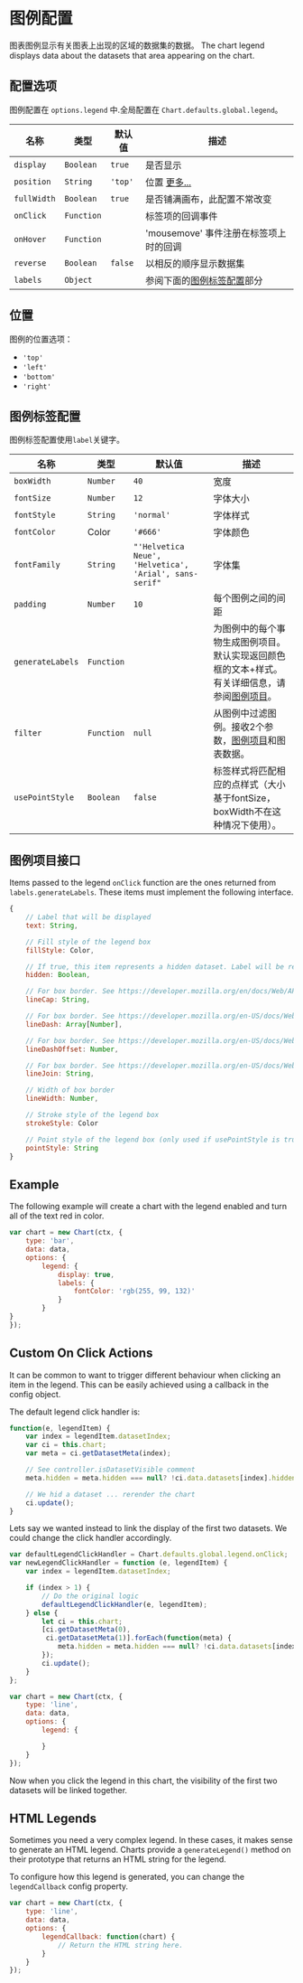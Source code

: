 # 图例配置

图表图例显示有关图表上出现的区域的数据集的数据。
The chart legend displays data about the datasets that area appearing on the chart.

## 配置选项
图例配置在 `options.legend` 中.全局配置在 `Chart.defaults.global.legend`。

| 名称 | 类型 | 默认值 | 描述
| -----| ---- | --------| -----------
| `display` | `Boolean` | `true` | 是否显示
| `position` | `String` | `'top'` | 位置 [更多...](#position)
| `fullWidth` | `Boolean` | `true` | 是否铺满画布，此配置不常改变
| `onClick` | `Function` | | 标签项的回调事件
| `onHover` | `Function` | | 'mousemove' 事件注册在标签项上时的回调
| `reverse` | `Boolean` | `false` | 以相反的顺序显示数据集
| `labels` | `Object` | | 参阅下面的[图例标签配置](#legend-label-configuration)部分

## 位置
图例的位置选项：
* `'top'`
* `'left'`
* `'bottom'`
* `'right'`

## 图例标签配置

图例标签配置使用`label`关键字。

| 名称 | 类型 | 默认值 | 描述
| -----| ---- | --------| -----------
| `boxWidth` | `Number` | `40` | 宽度
| `fontSize` | `Number` | `12` | 字体大小
| `fontStyle` | `String` | `'normal'` | 字体样式
| `fontColor` | Color | `'#666'` | 字体颜色
| `fontFamily` | `String` | `"'Helvetica Neue', 'Helvetica', 'Arial', sans-serif"` |字体集
| `padding` | `Number` | `10` | 每个图例之间的间距
| `generateLabels` | `Function` | | 为图例中的每个事物生成图例项目。默认实现返回颜色框的文本+样式。有关详细信息，请参阅[图例项目](#chart-configuration-legend-item-interface)。
| `filter` | `Function` | `null` | 从图例中过滤图例。接收2个参数，[图例项目]((#chart-configuration-legend-item-interface))和图表数据。
| `usePointStyle` | `Boolean` | `false` | 标签样式将匹配相应的点样式（大小基于fontSize，boxWidth不在这种情况下使用）。

## 图例项目接口

Items passed to the legend `onClick` function are the ones returned from `labels.generateLabels`. These items must implement the following interface.

```javascript
{
    // Label that will be displayed
    text: String,

    // Fill style of the legend box
    fillStyle: Color,

    // If true, this item represents a hidden dataset. Label will be rendered with a strike-through effect
    hidden: Boolean,

    // For box border. See https://developer.mozilla.org/en/docs/Web/API/CanvasRenderingContext2D/lineCap
    lineCap: String,

    // For box border. See https://developer.mozilla.org/en-US/docs/Web/API/CanvasRenderingContext2D/setLineDash
    lineDash: Array[Number],

    // For box border. See https://developer.mozilla.org/en-US/docs/Web/API/CanvasRenderingContext2D/lineDashOffset
    lineDashOffset: Number,

    // For box border. See https://developer.mozilla.org/en-US/docs/Web/API/CanvasRenderingContext2D/lineJoin
    lineJoin: String,

    // Width of box border
    lineWidth: Number,

    // Stroke style of the legend box
    strokeStyle: Color

    // Point style of the legend box (only used if usePointStyle is true)
    pointStyle: String
}
```

## Example

The following example will create a chart with the legend enabled and turn all of the text red in color.

```javascript
var chart = new Chart(ctx, {
    type: 'bar',
    data: data,
    options: {
        legend: {
            display: true,
            labels: {
                fontColor: 'rgb(255, 99, 132)'
            }
        }
}
});
```

## Custom On Click Actions

It can be common to want to trigger different behaviour when clicking an item in the legend. This can be easily achieved using a callback in the config object.

The default legend click handler is:
```javascript
function(e, legendItem) {
    var index = legendItem.datasetIndex;
    var ci = this.chart;
    var meta = ci.getDatasetMeta(index);

    // See controller.isDatasetVisible comment
    meta.hidden = meta.hidden === null? !ci.data.datasets[index].hidden : null;

    // We hid a dataset ... rerender the chart
    ci.update();
}
```

Lets say we wanted instead to link the display of the first two datasets. We could change the click handler accordingly.

```javascript
var defaultLegendClickHandler = Chart.defaults.global.legend.onClick;
var newLegendClickHandler = function (e, legendItem) {
    var index = legendItem.datasetIndex;

    if (index > 1) {
        // Do the original logic
        defaultLegendClickHandler(e, legendItem);
    } else {
        let ci = this.chart;
        [ci.getDatasetMeta(0),
         ci.getDatasetMeta(1)].forEach(function(meta) {
            meta.hidden = meta.hidden === null? !ci.data.datasets[index].hidden : null;
        });
        ci.update();
    }
};

var chart = new Chart(ctx, {
    type: 'line',
    data: data,
    options: {
        legend: {

        }
    }
});
```

Now when you click the legend in this chart, the visibility of the first two datasets will be linked together.

## HTML Legends

Sometimes you need a very complex legend. In these cases, it makes sense to generate an HTML legend. Charts provide a `generateLegend()` method on their prototype that returns an HTML string for the legend.

To configure how this legend is generated, you can change the `legendCallback` config property.

```javascript
var chart = new Chart(ctx, {
    type: 'line',
    data: data,
    options: {
        legendCallback: function(chart) {
            // Return the HTML string here.
        }
    }
});
```